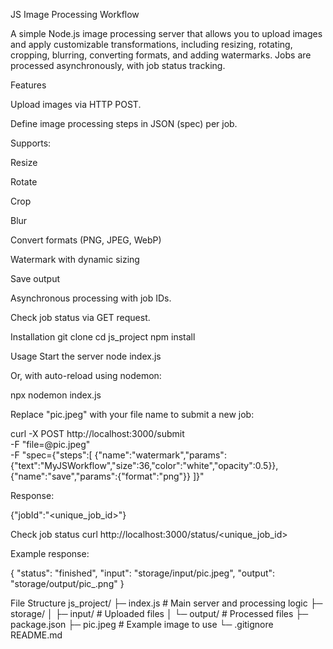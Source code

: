 JS Image Processing Workflow

A simple Node.js image processing server that allows you to upload images and apply customizable transformations, including resizing, rotating, cropping, blurring, converting formats, and adding watermarks. Jobs are processed asynchronously, with job status tracking.

Features

Upload images via HTTP POST.

Define image processing steps in JSON (spec) per job.

Supports:

Resize

Rotate

Crop

Blur

Convert formats (PNG, JPEG, WebP)

Watermark with dynamic sizing

Save output

Asynchronous processing with job IDs.

Check job status via GET request.

Installation
git clone <your-repo-url>
cd js_project
npm install

Usage
Start the server
node index.js


Or, with auto-reload using nodemon:

npx nodemon index.js

Replace "pic.jpeg" with your file name to submit a new job:

curl -X POST http://localhost:3000/submit \
  -F "file=@pic.jpeg" \
  -F "spec={\"steps\":[
    {\"name\":\"watermark\",\"params\":{\"text\":\"MyJSWorkflow\",\"size\":36,\"color\":\"white\",\"opacity\":0.5}},
    {\"name\":\"save\",\"params\":{\"format\":\"png\"}}
  ]}"


Response:

{"jobId":"<unique_job_id>"}

Check job status
curl http://localhost:3000/status/<unique_job_id>


Example response:

{
  "status": "finished",
  "input": "storage/input/pic.jpeg",
  "output": "storage/output/pic_<jobId>.png"
}

File Structure
js_project/
├─ index.js           # Main server and processing logic
├─ storage/
│  ├─ input/          # Uploaded files
│  └─ output/         # Processed files
├─ package.json
├─ pic.jpeg           # Example image to use
└─ .gitignore
README.md
